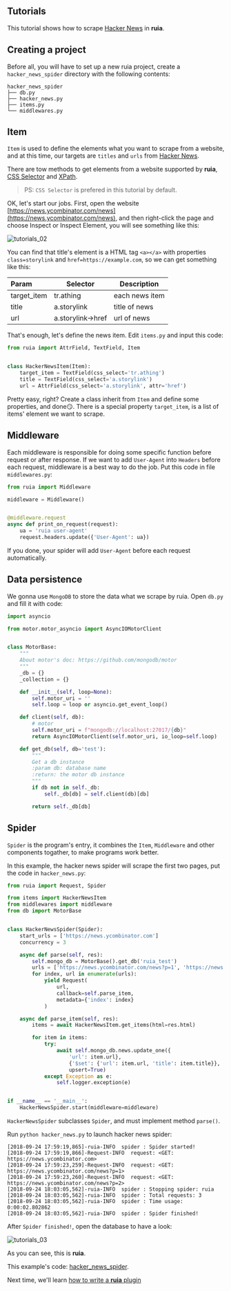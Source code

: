 ## Tutorials

This tutorial shows how to scrape [Hacker News](https://news.ycombinator.com/news) in **ruia**.

## Creating a project

Before all, you will have to set up a new ruia project, create a `hacker_news_spider` directory with the following contents:

```shell
hacker_news_spider
├── db.py
├── hacker_news.py
├── items.py
└── middlewares.py
```

## Item

`Item` is used to define the elements what you want to scrape from a website, and at this time, our targets are `titles` and `urls` from [Hacker News](https://news.ycombinator.com/news).

There are tow methods to get elements from a website supported by **ruia**, [CSS Selector](https://www.w3schools.com/cssref/css_selectors.asp) and [XPath](https://www.w3schools.com/xml/xpath_intro.asp).

> PS: `CSS Selector` is prefered in this tutorial by default.

OK, let's start our jobs. First, open the website [https://news.ycombinator.com/news](https://news.ycombinator.com/news), and then right-click the page and choose Inspect or Inspect Element, you will see something like this:

![tutorials_02](../../images/tutorials_02.png)

You can find that title's element is a HTML tag `<a></a>` with properties `class=storylink` and `href=https://example.com`, so we can get something like this:

| Param       | Selector          | Description       |
| :---------- | ----------------- | ----------------- |
| target_item | tr.athing         | each news item    |
| title       | a.storylink       | title of news     |
| url         | a.storylink->href | url of news       |

That's enough, let's define the news item. Edit `items.py` and input this code:

```python
from ruia import AttrField, TextField, Item


class HackerNewsItem(Item):
    target_item = TextField(css_select='tr.athing')
    title = TextField(css_select='a.storylink')
    url = AttrField(css_select='a.storylink', attr='href')
```

Pretty easy, right? Create a class inherit from `Item` and define some properties, and done😏. There is a special property `target_item`, is a list of items' element we want to scrape.

## Middleware

Each middleware is responsible for doing some specific function before request or after response. If we want to add `User-Agent` into `Headers` before each request, middleware is a best way to do the job. Put this code in file `middlewares.py`:

```python
from ruia import Middleware

middleware = Middleware()


@middleware.request
async def print_on_request(request):
    ua = 'ruia user-agent'
    request.headers.update({'User-Agent': ua})
```

If you done, your spider will add `User-Agent` before each request automatically.

## Data persistence

We gonna use `MongoDB` to store the data what we scrape by ruia. Open `db.py` and fill it with code:

```python
import asyncio

from motor.motor_asyncio import AsyncIOMotorClient


class MotorBase:
    """
    About motor's doc: https://github.com/mongodb/motor
    """
    _db = {}
    _collection = {}

    def __init__(self, loop=None):
        self.motor_uri = ''
        self.loop = loop or asyncio.get_event_loop()

    def client(self, db):
        # motor
        self.motor_uri = f"mongodb://localhost:27017/{db}"
        return AsyncIOMotorClient(self.motor_uri, io_loop=self.loop)

    def get_db(self, db='test'):
        """
        Get a db instance
        :param db: database name
        :return: the motor db instance
        """
        if db not in self._db:
            self._db[db] = self.client(db)[db]

        return self._db[db]
```

## Spider

`Spider` is the program's entry, it combines the `Item`, `Middleware` and other components togather, to make programs work better.

In this example, the hacker news spider will scrape the first two pages, put the code in `hacker_news.py`:

```python
from ruia import Request, Spider

from items import HackerNewsItem
from middlewares import middleware
from db import MotorBase


class HackerNewsSpider(Spider):
    start_urls = ['https://news.ycombinator.com']
    concurrency = 3

    async def parse(self, res):
        self.mongo_db = MotorBase().get_db('ruia_test')
        urls = ['https://news.ycombinator.com/news?p=1', 'https://news.ycombinator.com/news?p=2']
        for index, url in enumerate(urls):
            yield Request(
                url,
                callback=self.parse_item,
                metadata={'index': index}
            )

    async def parse_item(self, res):
        items = await HackerNewsItem.get_items(html=res.html)

        for item in items:
            try:
                await self.mongo_db.news.update_one({
                    'url': item.url},
                    {'$set': {'url': item.url, 'title': item.title}},
                    upsert=True)
            except Exception as e:
                self.logger.exception(e)


if __name__ == '__main__':
    HackerNewsSpider.start(middleware=middleware)
```

`HackerNewsSpider` subclasses `Spider`, and must implement method `parse()`.

Run `python hacker_news.py` to launch hacker news spider:

```shell
[2018-09-24 17:59:19,865]-ruia-INFO  spider : Spider started!
[2018-09-24 17:59:19,866]-Request-INFO  request: <GET: https://news.ycombinator.com>
[2018-09-24 17:59:23,259]-Request-INFO  request: <GET: https://news.ycombinator.com/news?p=1>
[2018-09-24 17:59:23,260]-Request-INFO  request: <GET: https://news.ycombinator.com/news?p=2>
[2018-09-24 18:03:05,562]-ruia-INFO  spider : Stopping spider: ruia
[2018-09-24 18:03:05,562]-ruia-INFO  spider : Total requests: 3
[2018-09-24 18:03:05,562]-ruia-INFO  spider : Time usage: 0:00:02.802862
[2018-09-24 18:03:05,562]-ruia-INFO  spider : Spider finished!
```

After `Spider finished!`, open the database to have a look:

![tutorials_03](../../images/tutorials_03.jpg)

As you can see, this is **ruia**.

This example's code: [hacker_news_spider](https://github.com/howie6879/ruia/tree/master/examples/hacker_news_spider).

Next time, we'll learn [how to write a **ruia** plugin](./plugins.md)
